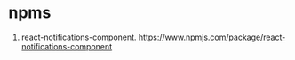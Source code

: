 # npms
1. react-notifications-component.
  https://www.npmjs.com/package/react-notifications-component
